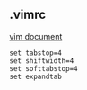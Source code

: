 ## .vimrc
[vim document](https://vimdoc.sourceforge.net/htmldoc/options.html)
```
set tabstop=4       
set shiftwidth=4    
set softtabstop=4   
set expandtab       
```  

